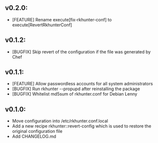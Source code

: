 ## v0.2.0:

* [FEATURE] Rename execute[fix-rkhunter-conf] to execute[RevertRkhunterConf]

## v0.1.2:

* [BUGFIX] Skip revert of the configuration if the file was generated by Chef

## v0.1.1:

* [FEATURE] Allow passwordless accounts for all system administrators
* [BUGFIX] Run rkhunter --propupd after reinstalling the package
* [BUGFIX] Whitelist md5sum of rkhunter.conf for Debian Lenny

## v0.1.0:

* Move configuration into /etc/rkhunter.conf.local
* Add a new recipe rkhunter::revert-config which is used to restore the
  original configuration file
* Add CHANGELOG.md
